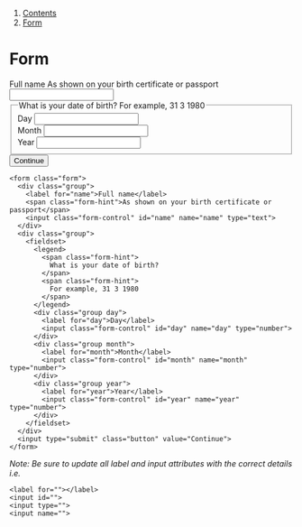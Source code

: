 <div class="breadcrumbs">
  <ol>
    <li><a href="/docs/core/contents">Contents</a></li>
    <li><a href="#">Form</a></li>
  </ol>
</div>

# Form

<form class="form">
  <div class="group">
    <label for="name">Full name</label>
    <span class="form-hint">As shown on your birth certificate or passport</span>
    <input class="form-control" id="name" name="name" type="text">
  </div>
  <div class="group">
    <fieldset>
      <legend>
        <span class="form-hint">
          What is your date of birth?
        </span>
        <span class="form-hint">
          For example, 31 3 1980
        </span>
      </legend>
      <div class="group day">
        <label for="day">Day</label>
        <input class="form-control" id="day" name="day" type="number">
      </div>
      <div class="group month">
        <label for="month">Month</label>
        <input class="form-control" id="month" name="month" type="number">
      </div>
      <div class="group year">
        <label for="year">Year</label>
        <input class="form-control" id="year" name="year" type="number">
      </div>
    </fieldset>
  </div>
  <input type="submit" class="button" value="Continue">
</form>

    <form class="form">
      <div class="group">
        <label for="name">Full name</label>
        <span class="form-hint">As shown on your birth certificate or passport</span>
        <input class="form-control" id="name" name="name" type="text">
      </div>
      <div class="group">
        <fieldset>
          <legend>
            <span class="form-hint">
              What is your date of birth?
            </span>
            <span class="form-hint">
              For example, 31 3 1980
            </span>
          </legend>
          <div class="group day">
            <label for="day">Day</label>
            <input class="form-control" id="day" name="day" type="number">
          </div>
          <div class="group month">
            <label for="month">Month</label>
            <input class="form-control" id="month" name="month" type="number">
          </div>
          <div class="group year">
            <label for="year">Year</label>
            <input class="form-control" id="year" name="year" type="number">
          </div>
        </fieldset>
      </div>
      <input type="submit" class="button" value="Continue">
    </form>

*Note: Be sure to update all label and input attributes with the correct details i.e.*
    
    <label for=""></label>
    <input id="">
    <input type="">
    <input name="">